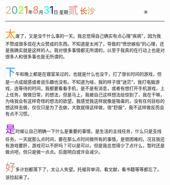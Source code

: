 <font size=6><font color=#DEB887>2</font><font color=#5F9EA0>0</font><font color=7FFF00>2</font><font color=#D2691E>1</font></font>年<font size=6 color=FF7F50>8</font>月<font size=6 color=OOFFFF>3</font><font size=6 color=#00008B>1</font>日 星期<font size=6 color=#F08080>贰</font>
<font size=5><font color=#FF4500>长</font><font color=#CD853F>沙</font></font>&emsp;&emsp;&emsp;&emsp;&emsp;&emsp;&emsp;&emsp;&emsp;&emsp;&emsp;:sunny:

****

<font size=6 color=#FF8C00>太</font>废了，又是没干什么事的一天。我总觉得自己确实有点心理“疾病”，因为我不赞成很多现在大众赞成的东西。不知道是太闲了，导致的“愤世嫉俗”的心理，还是我确实就是这样的人。我对很多事情都无所谓的，以至于我真的在行动上也是对很多人和很多事也是无所谓的。

<font size=6 color=#1E90FF>下</font>午和晚上都是在寝室呆过的，也就是什么也没干，打了很长时间的游戏，但是一点成就感或者说乐趣也没有。不知道为啥，我的样子很“迷茫”，我打电脑游戏，连等待的时间，我都要看看手机，是不是有消息，或者有想打开手机游戏，上上任务，做做日常，的想法，但是马上，我被自己这样想法给惊到了，我在干嘛，为啥我会有这样奇怪的想法的欲望。我感觉我这样就像是吸毒的，没有任何目标的想这样去做，仅仅只是为了去做，大致就得这样做，很“舒服“，我不这样做反而会有点不习惯。

<font size=6 color=#9400D3>是</font>时候让自己明确一下什么是重要的事情，是生活的主线任务，什么只是支线任务。一天就那么点时间，要在那么点时间做所有的事情，是很困难的。况且我还有游戏要肝，游戏可以不肝吗？可以是可以，但是我总觉得少了点什么，暂时还是做点吧，但只是做一点点。后面明白或许会减少。

<font size=6 color=#D19275>好</font>多计划都落下了，太让人失望。托福背单词，看文献，看书籍等等都忘了。该捡起来了。
